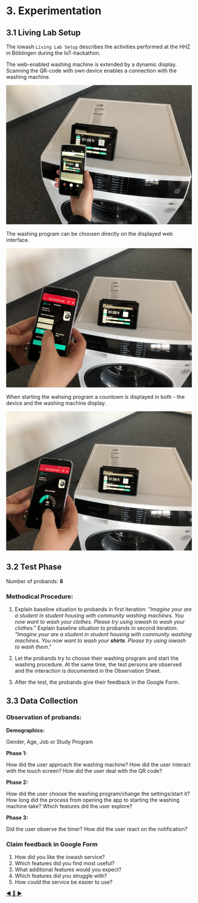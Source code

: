 # 3. Experimentation
## 3.1 Living Lab Setup

The iowash `Living Lab Setup` describes the activities performed at the HHZ in Böblingen during the IoT-hackathon.

The web-enabled washing machine is extended by a dynamic display. Scanning the QR-code with own device enables a connection with the washing machine.

<img src="../resources/living_lab_2.JPG" width="600px" alt="Living Lab 1"/>

The washing program can be choosen directly on the displayed web interface.

<img src="../resources/living_lab_4.JPG" width="600px" alt="Living Lab 2"/>

When starting the wahsing program a countown is displayed in both - the device and the washing machine display.

<img src="../resources/living_lab_3.JPG" width="600px" alt="Living Lab 3"/>

## 3.2 Test Phase
Number of probands: **8**



### Methodical Procedure:
1) Explain baseline situation to probands in first iteration:
*"Imagine your are a student in student housing with community washing machines. You now want to wash your clothes. Please try using iowash to wash your clothes."*
Explain baseline situation to probands in second iteration:
*"Imagine your are a student in student housing with community washing machines. You now want to wash your **shirts**. Please try using iowash to wash them."*

2) Let the probands try to choose their washing program and start the washing procedure. At the same time, the test persons are observed and the interaction is documented in the Observation Sheet. 

3) After the test, the probands give their feedback in the Google Form.  

## 3.3 Data Collection

### Observation of probands:

**Demographics:**

Gender, Age, Job or Study Program

**Phase 1:**

How did the user approach the washing machine?
How did the user interact with the touch screen?
How did the user deal with the QR code?

**Phase 2:**

How did the user choose the washing program/change the settings/start it?
How long did the process from opening the app to starting the washing machine take?
Which features did the user explore?

**Phase 3:**

Did the user observe the timer?
How did the user react on the notification?

### Claim feedback in Google Form

1) How did you like the iowash service?
2) Which features did you find most useful?
3) What additional features would you expect?
4) Which features did you struggle with?
5) How could the service be easier to use?


[:arrow_backward: ](../02_Exploration/2.2_Mock-Up.md)[:arrow_up_small: ](../README.md)[:arrow_forward: ](../04_Evaluation/4_Evaluation.md)
